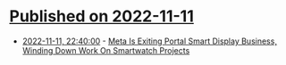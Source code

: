 # [Published on 2022-11-11](index.md)

* [2022-11-11, 22:40:00](https://tech.slashdot.org/story/22/11/11/2158206/meta-is-exiting-portal-smart-display-business-winding-down-work-on-smartwatch-projects?utm_source=rss1.0mainlinkanon&utm_medium=feed) - [Meta Is Exiting Portal Smart Display Business, Winding Down Work On Smartwatch Projects](https://tech.slashdot.org/story/22/11/11/2158206/meta-is-exiting-portal-smart-display-business-winding-down-work-on-smartwatch-projects?utm_source=rss1.0mainlinkanon&utm_medium=feed)
